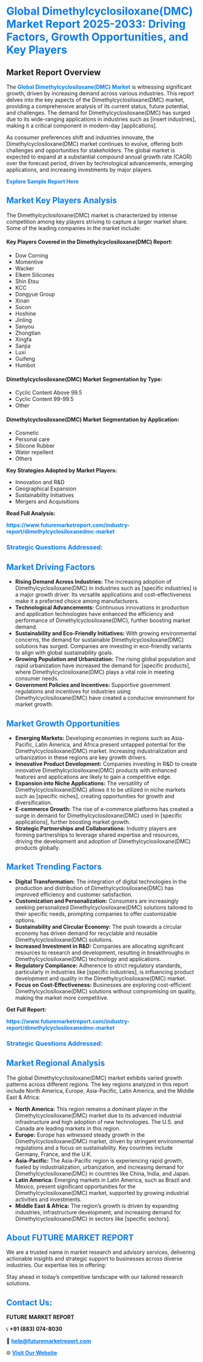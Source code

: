 <h1 style="color: #007BFF;">Global Dimethylcyclosiloxane(DMC) Market Report 2025-2033: Driving Factors, Growth Opportunities, and Key Players</h1>

<section id="overview">
<h2>Market Report Overview</h2>
<p>The <a href="https://www.futuremarketreport.com/industry-report/dimethylcyclosiloxanedmc-market" style="color: #007BFF; text-decoration: none;"><strong>Global Dimethylcyclosiloxane(DMC) Market</strong></a> is witnessing significant growth, driven by increasing demand across various industries. This report delves into the key aspects of the Dimethylcyclosiloxane(DMC) market, providing a comprehensive analysis of its current status, future potential, and challenges. The demand for Dimethylcyclosiloxane(DMC) has surged due to its wide-ranging applications in industries such as [insert industries], making it a critical component in modern-day [applications].</p>
<p>As consumer preferences shift and industries innovate, the Dimethylcyclosiloxane(DMC) market continues to evolve, offering both challenges and opportunities for stakeholders. The global market is expected to expand at a substantial compound annual growth rate (CAGR) over the forecast period, driven by technological advancements, emerging applications, and increasing investments by major players.</p>
</section>

<section id="overview">
<p><a href="https://www.futuremarketreport.com/request-sample/reportId=49108" style="color: #007BFF; text-decoration: none;"><strong>Explore Sample Report Here</strong></a></p>
</section>

<section id="key-players">
<h2 style="color: #007BFF;">Market Key Players Analysis</h2>
<p>The Dimethylcyclosiloxane(DMC) market is characterized by intense competition among key players striving to capture a larger market share. Some of the leading companies in the market include:</p>
<h4>Key Players Covered in the Dimethylcyclosiloxane(DMC) Report:</h4>
<ul><li>Dow Corning</li><li>Momentive</li><li>Wacker</li><li>Elkem Silicones</li><li>Shin Etsu</li><li>KCC</li><li>Dongyue Group</li><li>Xinan</li><li>Sucon</li><li>Hoshine</li><li>Jinling</li><li>Sanyou</li><li>Zhongtian</li><li>Xingfa</li><li>Sanjia</li><li>Luxi</li><li>Guifeng</li><li>Humbot</li></ul>
<h4>Dimethylcyclosiloxane(DMC) Market Segmentation by Type:</h4>
<ul><li>Cyclic Content Above 99.5</li><li>Cyclic Content 99-99.5</li><li>Other</li></ul>

<h4>Dimethylcyclosiloxane(DMC) Market Segmentation by Application:</h4>
<ul><li>Cosmetic</li><li>Personal care</li><li>Silicone Rubber</li><li>Water repellent</li><li>Others</li></ul>
<p><strong>Key Strategies Adopted by Market Players:</strong></p>
<ul>
<li>Innovation and R&D</li>
<li>Geographical Expansion</li>
<li>Sustainability Initiatives</li>
<li>Mergers and Acquisitions</li>
</ul>
</section>

<section>
<p><strong>Read Full Analysis: </strong></p><a href="https://www.futuremarketreport.com/industry-report/dimethylcyclosiloxanedmc-market" style="color: #007BFF; text-decoration: none;"><strong>https://www.futuremarketreport.com/industry-report/dimethylcyclosiloxanedmc-market</strong></a>
<h3 style="color: #007BFF;">Strategic Questions Addressed:</h3>
</section>

<section id="driving-factors">
<h2 style="color: #007BFF;">Market Driving Factors</h2>
<ul>
<li><strong>Rising Demand Across Industries:</strong> The increasing adoption of Dimethylcyclosiloxane(DMC) in industries such as [specific industries] is a major growth driver. Its versatile applications and cost-effectiveness make it a preferred choice among manufacturers.</li>
<li><strong>Technological Advancements:</strong> Continuous innovations in production and application technologies have enhanced the efficiency and performance of Dimethylcyclosiloxane(DMC), further boosting market demand.</li>
<li><strong>Sustainability and Eco-Friendly Initiatives:</strong> With growing environmental concerns, the demand for sustainable Dimethylcyclosiloxane(DMC) solutions has surged. Companies are investing in eco-friendly variants to align with global sustainability goals.</li>
<li><strong>Growing Population and Urbanization:</strong> The rising global population and rapid urbanization have increased the demand for [specific products], where Dimethylcyclosiloxane(DMC) plays a vital role in meeting consumer needs.</li>
<li><strong>Government Policies and Incentives:</strong> Supportive government regulations and incentives for industries using Dimethylcyclosiloxane(DMC) have created a conducive environment for market growth.</li>
</ul>
</section>

<section id="growth-opportunities">
<h2 style="color: #007BFF;">Market Growth Opportunities</h2>
<ul>
<li><strong>Emerging Markets:</strong> Developing economies in regions such as Asia-Pacific, Latin America, and Africa present untapped potential for the Dimethylcyclosiloxane(DMC) market. Increasing industrialization and urbanization in these regions are key growth drivers.</li>
<li><strong>Innovative Product Development:</strong> Companies investing in R&D to create innovative Dimethylcyclosiloxane(DMC) products with enhanced features and applications are likely to gain a competitive edge.</li>
<li><strong>Expansion into Niche Applications:</strong> The versatility of Dimethylcyclosiloxane(DMC) allows it to be utilized in niche markets such as [specific niches], creating opportunities for growth and diversification.</li>
<li><strong>E-commerce Growth:</strong> The rise of e-commerce platforms has created a surge in demand for Dimethylcyclosiloxane(DMC) used in [specific applications], further boosting market growth.</li>
<li><strong>Strategic Partnerships and Collaborations:</strong> Industry players are forming partnerships to leverage shared expertise and resources, driving the development and adoption of Dimethylcyclosiloxane(DMC) products globally.</li>
</ul>
</section>

<section id="trending-factors">
<h2 style="color: #007BFF;">Market Trending Factors</h2>
<ul>
<li><strong>Digital Transformation:</strong> The integration of digital technologies in the production and distribution of Dimethylcyclosiloxane(DMC) has improved efficiency and customer satisfaction.</li>
<li><strong>Customization and Personalization:</strong> Consumers are increasingly seeking personalized Dimethylcyclosiloxane(DMC) solutions tailored to their specific needs, prompting companies to offer customizable options.</li>
<li><strong>Sustainability and Circular Economy:</strong> The push towards a circular economy has driven demand for recyclable and reusable Dimethylcyclosiloxane(DMC) solutions.</li>
<li><strong>Increased Investment in R&D:</strong> Companies are allocating significant resources to research and development, resulting in breakthroughs in Dimethylcyclosiloxane(DMC) technology and applications.</li>
<li><strong>Regulatory Compliance:</strong> Adherence to strict regulatory standards, particularly in industries like [specific industries], is influencing product development and quality in the Dimethylcyclosiloxane(DMC) market.</li>
<li><strong>Focus on Cost-Effectiveness:</strong> Businesses are exploring cost-efficient Dimethylcyclosiloxane(DMC) solutions without compromising on quality, making the market more competitive.</li>
</ul>
</section>

<section>
<p><strong>Get Full Report: </strong></p><a href="https://www.futuremarketreport.com/industry-report/dimethylcyclosiloxanedmc-market" style="color: #007BFF; text-decoration: none;"><strong>https://www.futuremarketreport.com/industry-report/dimethylcyclosiloxanedmc-market</strong></a>
<h3 style="color: #007BFF;">Strategic Questions Addressed:</h3>
</section>


<section id="regional-analysis">
<h2 style="color: #007BFF;">Market Regional Analysis</h2>
<p>The global Dimethylcyclosiloxane(DMC) market exhibits varied growth patterns across different regions. The key regions analyzed in this report include North America, Europe, Asia-Pacific, Latin America, and the Middle East & Africa:</p>
<ul>
<li><strong>North America:</strong> This region remains a dominant player in the Dimethylcyclosiloxane(DMC) market due to its advanced industrial infrastructure and high adoption of new technologies. The U.S. and Canada are leading markets in this region.</li>
<li><strong>Europe:</strong> Europe has witnessed steady growth in the Dimethylcyclosiloxane(DMC) market, driven by stringent environmental regulations and a focus on sustainability. Key countries include Germany, France, and the U.K.</li>
<li><strong>Asia-Pacific:</strong> The Asia-Pacific region is experiencing rapid growth, fueled by industrialization, urbanization, and increasing demand for Dimethylcyclosiloxane(DMC) in countries like China, India, and Japan.</li>
<li><strong>Latin America:</strong> Emerging markets in Latin America, such as Brazil and Mexico, present significant opportunities for the Dimethylcyclosiloxane(DMC) market, supported by growing industrial activities and investments.</li>
<li><strong>Middle East & Africa:</strong> The region’s growth is driven by expanding industries, infrastructure development, and increasing demand for Dimethylcyclosiloxane(DMC) in sectors like [specific sectors].</li>
</ul>
</section>

<footer>
<h2 style="color: #007BFF;">About FUTURE MARKET REPORT</h2>
<p>We are a trusted name in market research and advisory services, delivering actionable insights and strategic support to businesses across diverse industries. Our expertise lies in offering:</p>

<p>Stay ahead in today’s competitive landscape with our tailored research solutions.</p>

<h2 style="color: #007BFF;">Contact Us:</h2>
<p><strong>FUTURE MARKET REPORT</strong></p>
<p>📞 <strong>+91 (883) 074-8030</strong></p>
<p>📧 <strong><a href="mailto:help@futuremarketreport.com" style="color: #007BFF;">help@futuremarketreport.com</a></strong></p>
<p>🌐 <strong><a href="https://www.futuremarketreport.com/" style="color: #007BFF;">Visit Our Website</a></strong></p>
</footer>